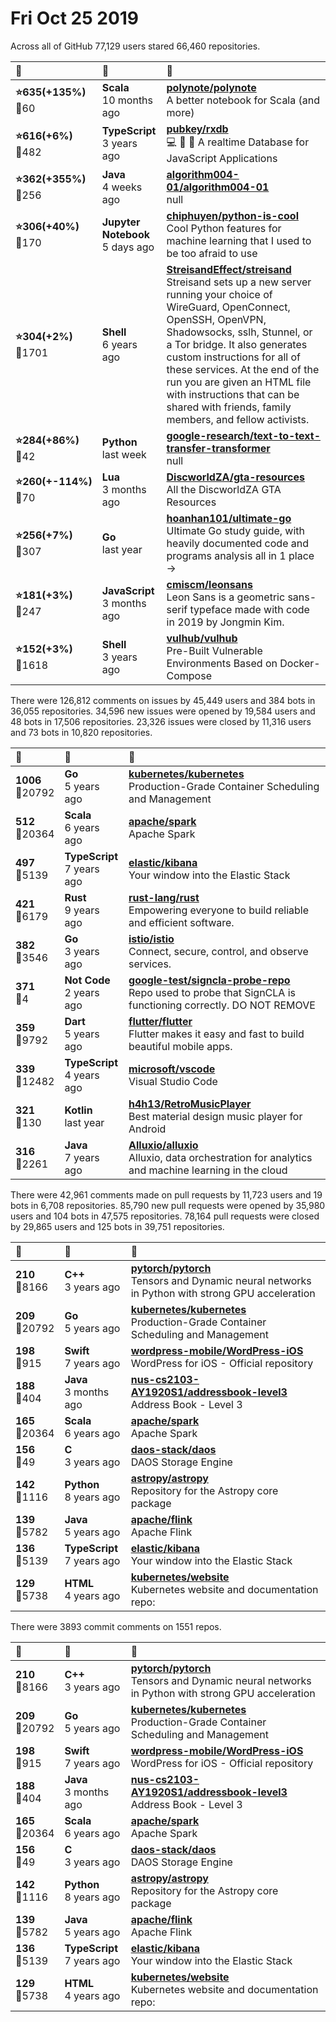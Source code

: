 # Fri Oct 25 2019

Across all of GitHub 77,129 users stared 
66,460 repositories. 

| :page_with_curl: | :calendar: | :page_with_curl: |
| :--- | :--- | :--- |
| **:star:635(+135%)**<br>:twisted_rightwards_arrows:60 | **Scala**<br>10 months ago | **[polynote/polynote](https://github.com/polynote/polynote)**<br>A better notebook for Scala (and more) |
| **:star:616(+6%)**<br>:twisted_rightwards_arrows:482 | **TypeScript**<br>3 years ago | **[pubkey/rxdb](https://github.com/pubkey/rxdb)**<br>:computer: 🔄 :iphone: A realtime Database for JavaScript Applications |
| **:star:362(+355%)**<br>:twisted_rightwards_arrows:256 | **Java**<br>4 weeks ago | **[algorithm004-01/algorithm004-01](https://github.com/algorithm004-01/algorithm004-01)**<br>null |
| **:star:306(+40%)**<br>:twisted_rightwards_arrows:170 | **Jupyter Notebook**<br>5 days ago | **[chiphuyen/python-is-cool](https://github.com/chiphuyen/python-is-cool)**<br>Cool Python features for machine learning that I used to be too afraid to use |
| **:star:304(+2%)**<br>:twisted_rightwards_arrows:1701 | **Shell**<br>6 years ago | **[StreisandEffect/streisand](https://github.com/StreisandEffect/streisand)**<br>Streisand sets up a new server running your choice of WireGuard, OpenConnect, OpenSSH, OpenVPN, Shadowsocks, sslh, Stunnel, or a Tor bridge. It also generates custom instructions for all of these services. At the end of the run you are given an HTML file with instructions that can be shared with friends, family members, and fellow activists. |
| **:star:284(+86%)**<br>:twisted_rightwards_arrows:42 | **Python**<br>last week | **[google-research/text-to-text-transfer-transformer](https://github.com/google-research/text-to-text-transfer-transformer)**<br>null |
| **:star:260(+-114%)**<br>:twisted_rightwards_arrows:70 | **Lua**<br>3 months ago | **[DiscworldZA/gta-resources](https://github.com/DiscworldZA/gta-resources)**<br>All the DiscworldZA GTA Resources |
| **:star:256(+7%)**<br>:twisted_rightwards_arrows:307 | **Go**<br>last year | **[hoanhan101/ultimate-go](https://github.com/hoanhan101/ultimate-go)**<br>Ultimate Go study guide, with heavily documented code and programs analysis all in 1 place → |
| **:star:181(+3%)**<br>:twisted_rightwards_arrows:247 | **JavaScript**<br>3 months ago | **[cmiscm/leonsans](https://github.com/cmiscm/leonsans)**<br>Leon Sans is a geometric sans-serif typeface made with code in 2019 by Jongmin Kim. |
| **:star:152(+3%)**<br>:twisted_rightwards_arrows:1618 | **Shell**<br>3 years ago | **[vulhub/vulhub](https://github.com/vulhub/vulhub)**<br>Pre-Built Vulnerable Environments Based on Docker-Compose |

There were 126,812 comments on issues by 45,449 users and 384 bots in 36,055 repositories.
34,596 new issues were opened by 19,584 users and 48 bots in 17,506 repositories.
23,326 issues were closed by 11,316 users and 73 bots in 10,820 repositories.

| :speech_balloon: | :calendar: | :page_with_curl: |
| :--- | :--- | :--- |
| **1006**<br>:twisted_rightwards_arrows:20792 | **Go**<br>5 years ago | **[kubernetes/kubernetes](https://github.com/kubernetes/kubernetes)**<br>Production-Grade Container Scheduling and Management |
| **512**<br>:twisted_rightwards_arrows:20364 | **Scala**<br>6 years ago | **[apache/spark](https://github.com/apache/spark)**<br>Apache Spark |
| **497**<br>:twisted_rightwards_arrows:5139 | **TypeScript**<br>7 years ago | **[elastic/kibana](https://github.com/elastic/kibana)**<br>Your window into the Elastic Stack |
| **421**<br>:twisted_rightwards_arrows:6179 | **Rust**<br>9 years ago | **[rust-lang/rust](https://github.com/rust-lang/rust)**<br>Empowering everyone to build reliable and efficient software. |
| **382**<br>:twisted_rightwards_arrows:3546 | **Go**<br>3 years ago | **[istio/istio](https://github.com/istio/istio)**<br>Connect, secure, control, and observe services. |
| **371**<br>:twisted_rightwards_arrows:4 | **Not Code**<br>2 years ago | **[google-test/signcla-probe-repo](https://github.com/google-test/signcla-probe-repo)**<br>Repo used to probe that SignCLA is functioning correctly.  DO NOT REMOVE |
| **359**<br>:twisted_rightwards_arrows:9792 | **Dart**<br>5 years ago | **[flutter/flutter](https://github.com/flutter/flutter)**<br>Flutter makes it easy and fast to build beautiful mobile apps. |
| **339**<br>:twisted_rightwards_arrows:12482 | **TypeScript**<br>4 years ago | **[microsoft/vscode](https://github.com/microsoft/vscode)**<br>Visual Studio Code |
| **321**<br>:twisted_rightwards_arrows:130 | **Kotlin**<br>last year | **[h4h13/RetroMusicPlayer](https://github.com/h4h13/RetroMusicPlayer)**<br>Best material design music player for Android |
| **316**<br>:twisted_rightwards_arrows:2261 | **Java**<br>7 years ago | **[Alluxio/alluxio](https://github.com/Alluxio/alluxio)**<br>Alluxio, data orchestration for analytics and machine learning in the cloud |

There were 42,961 comments made on pull requests by 11,723 users and 19 bots in 6,708 repositories.
85,790 new pull requests were opened by 35,980 users and 104 bots in 47,575 repositories.
78,164 pull requests were closed by 29,865 users and 125 bots in 39,751 repositories.

| :speech_balloon: | :calendar: | :page_with_curl: |
| :--- | :--- | :--- |
| **210**<br>:twisted_rightwards_arrows:8166 | **C++**<br>3 years ago | **[pytorch/pytorch](https://github.com/pytorch/pytorch)**<br>Tensors and Dynamic neural networks in Python with strong GPU acceleration |
| **209**<br>:twisted_rightwards_arrows:20792 | **Go**<br>5 years ago | **[kubernetes/kubernetes](https://github.com/kubernetes/kubernetes)**<br>Production-Grade Container Scheduling and Management |
| **198**<br>:twisted_rightwards_arrows:915 | **Swift**<br>7 years ago | **[wordpress-mobile/WordPress-iOS](https://github.com/wordpress-mobile/WordPress-iOS)**<br>WordPress for iOS - Official repository |
| **188**<br>:twisted_rightwards_arrows:404 | **Java**<br>3 months ago | **[nus-cs2103-AY1920S1/addressbook-level3](https://github.com/nus-cs2103-AY1920S1/addressbook-level3)**<br>Address Book - Level 3 |
| **165**<br>:twisted_rightwards_arrows:20364 | **Scala**<br>6 years ago | **[apache/spark](https://github.com/apache/spark)**<br>Apache Spark |
| **156**<br>:twisted_rightwards_arrows:49 | **C**<br>3 years ago | **[daos-stack/daos](https://github.com/daos-stack/daos)**<br>DAOS Storage Engine |
| **142**<br>:twisted_rightwards_arrows:1116 | **Python**<br>8 years ago | **[astropy/astropy](https://github.com/astropy/astropy)**<br>Repository for the Astropy core package |
| **139**<br>:twisted_rightwards_arrows:5782 | **Java**<br>5 years ago | **[apache/flink](https://github.com/apache/flink)**<br>Apache Flink |
| **136**<br>:twisted_rightwards_arrows:5139 | **TypeScript**<br>7 years ago | **[elastic/kibana](https://github.com/elastic/kibana)**<br>Your window into the Elastic Stack |
| **129**<br>:twisted_rightwards_arrows:5738 | **HTML**<br>4 years ago | **[kubernetes/website](https://github.com/kubernetes/website)**<br>Kubernetes website and documentation repo:  |

There were 3893 commit comments on 1551 repos.

| :speech_balloon: | :calendar: | :page_with_curl: |
| :--- | :--- | :--- |
| **210**<br>:twisted_rightwards_arrows:8166 | **C++**<br>3 years ago | **[pytorch/pytorch](https://github.com/pytorch/pytorch)**<br>Tensors and Dynamic neural networks in Python with strong GPU acceleration |
| **209**<br>:twisted_rightwards_arrows:20792 | **Go**<br>5 years ago | **[kubernetes/kubernetes](https://github.com/kubernetes/kubernetes)**<br>Production-Grade Container Scheduling and Management |
| **198**<br>:twisted_rightwards_arrows:915 | **Swift**<br>7 years ago | **[wordpress-mobile/WordPress-iOS](https://github.com/wordpress-mobile/WordPress-iOS)**<br>WordPress for iOS - Official repository |
| **188**<br>:twisted_rightwards_arrows:404 | **Java**<br>3 months ago | **[nus-cs2103-AY1920S1/addressbook-level3](https://github.com/nus-cs2103-AY1920S1/addressbook-level3)**<br>Address Book - Level 3 |
| **165**<br>:twisted_rightwards_arrows:20364 | **Scala**<br>6 years ago | **[apache/spark](https://github.com/apache/spark)**<br>Apache Spark |
| **156**<br>:twisted_rightwards_arrows:49 | **C**<br>3 years ago | **[daos-stack/daos](https://github.com/daos-stack/daos)**<br>DAOS Storage Engine |
| **142**<br>:twisted_rightwards_arrows:1116 | **Python**<br>8 years ago | **[astropy/astropy](https://github.com/astropy/astropy)**<br>Repository for the Astropy core package |
| **139**<br>:twisted_rightwards_arrows:5782 | **Java**<br>5 years ago | **[apache/flink](https://github.com/apache/flink)**<br>Apache Flink |
| **136**<br>:twisted_rightwards_arrows:5139 | **TypeScript**<br>7 years ago | **[elastic/kibana](https://github.com/elastic/kibana)**<br>Your window into the Elastic Stack |
| **129**<br>:twisted_rightwards_arrows:5738 | **HTML**<br>4 years ago | **[kubernetes/website](https://github.com/kubernetes/website)**<br>Kubernetes website and documentation repo:  |

